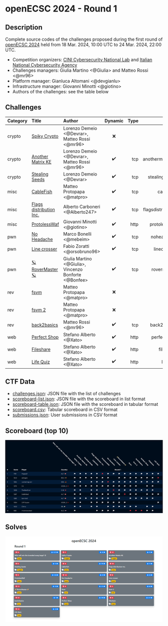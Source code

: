 # openECSC 2024 - Round 1

## Description

Complete source codes of the challenges proposed during the first round of [openECSC 2024](https://open.ecsc2024.it) held from 18 Mar. 2024, 10:00 UTC to 24 Mar. 2024, 22:00 UTC.

- Competition organizers: [CINI Cybersecurity National Lab](https://cybersecnatlab.it/) and [Italian National Cybersecurity Agency](https://www.acn.gov.it/portale/en/home)
- Challenges managers: Giulia Martino <@Giulia> and Matteo Rossi <@mr96>
- Platform manager: Gianluca Altomani <@devgianlu>
- Infrastructure manager: Giovanni Minotti <@giotino>
- Authors of the challenges: see the table below

## Challenges

| Category | Title                             | Author                                                | Dynamic            | Type  | Url                                       | Port  | Solves |
| :------- | :-------------------------------- | :---------------------------------------------------- | :----------------: | ----: | ----------------------------------------: | ----: | -----: |
| crypto   | [Spiky Crypto](crypto01)          | Lorenzo Demeio <@Devrar>, Matteo Rossi <@mr96>        | :x:                |       |                                           |       |     36 |
| crypto   | [Another Matrix KE](crypto02)     | Lorenzo Demeio <@Devrar>, Matteo Rossi <@mr96>        | :heavy_check_mark: | tcp   | anothermatrixke.challs.open.ecsc2024.it   | 38009 |     15 |
| crypto   | [Stealing Seeds](crypto03)        | Lorenzo Demeio <@Devrar>                              | :heavy_check_mark: | tcp   | stealingseeds.challs.open.ecsc2024.it     | 38006 |     51 |
| misc     | [CableFish](misc01)               | Matteo Protopapa <@matpro>                            | :heavy_check_mark: | tcp   | cablefish.challs.open.ecsc2024.it         | 38005 |    594 |
| misc     | [Flags distribution Inc.](misc02) | Alberto Carboneri <@Alberto247>                       | :heavy_check_mark: | tcp   | flagsdistribution.challs.open.ecsc2024.it | 38000 |     17 |
| misc     | [ProtolessWaf](misc03)            | Giovanni Minotti <@giotino>                           | :heavy_check_mark: | http  | protolesswaf.challs.open.ecsc2024.it      | 80    |    146 |
| pwn      | [No Headache](pwn01)              | Marco Bonelli <@mebeim>                               | :heavy_check_mark: | tcp   | noheadache.challs.open.ecsc2024.it        | 38004 |     22 |
| pwn      | [Line crosser](pwn02)             | Fabio Zoratti <@orsobruno96>                          | :heavy_check_mark: | tcp   | linecrosser.challs.open.ecsc2024.it       | 38002 |     44 |
| pwn      | [🪐RoverMaster🪐](pwn03)         | Giulia Martino <@Giulia>, Vincenzo Bonforte <@Bonfee> | :heavy_check_mark: | tcp   | rovermaster.challs.open.ecsc2024.it       | 38007 |     10 |
| rev      | [fsvm](rev01)                     | Matteo Protopapa <@matpro>                            | :x:                |       |                                           |       |    175 |
| rev      | [fsvm 2](rev02)                   | Matteo Protopapa <@matpro>                            | :x:                |       |                                           |       |     66 |
| rev      | [back2basics](rev03)              | Matteo Rossi <@mr96>                                  | :heavy_check_mark: | tcp   | back2basics.challs.open.ecsc2024.it       | 38008 |      7 |
| web      | [Perfect Shop](web01)             | Stefano Alberto <@Xato>                               | :heavy_check_mark: | http  | perfectshop.challs.open.ecsc2024.it       | 80    |    198 |
| web      | [Fileshare](web02)                | Stefano Alberto <@Xato>                               | :heavy_check_mark: | http  | fileshare.challs.open.ecsc2024.it         | 443   |    257 |
| web      | [Life Quiz](web03)                | Stefano Alberto <@Xato>                               | :heavy_check_mark: | http  | lifequiz.challs.open.ecsc2024.it          | 80    |     33 |

## CTF Data

- [challenges.json](data/challenges.json): JSON file with the list of challenges
- [scoreboard-list.json](data/scoreboard-list.json): JSON file with the scoreboard in list format
- [scoreboard-table.json](data/scoreboard-table.json): JSON file with the scoreboard in tabular format
- [scoreboard.csv](data/scoreboard.csv): Tabular scoreboard in CSV format
- [submissions.json](data/submissions.csv): User submissions in CSV format

## Scoreboard (top 10)

![scoreboard-top10](data/scoreboard-top10.png)

## Solves

![solves](data/solves.png)
